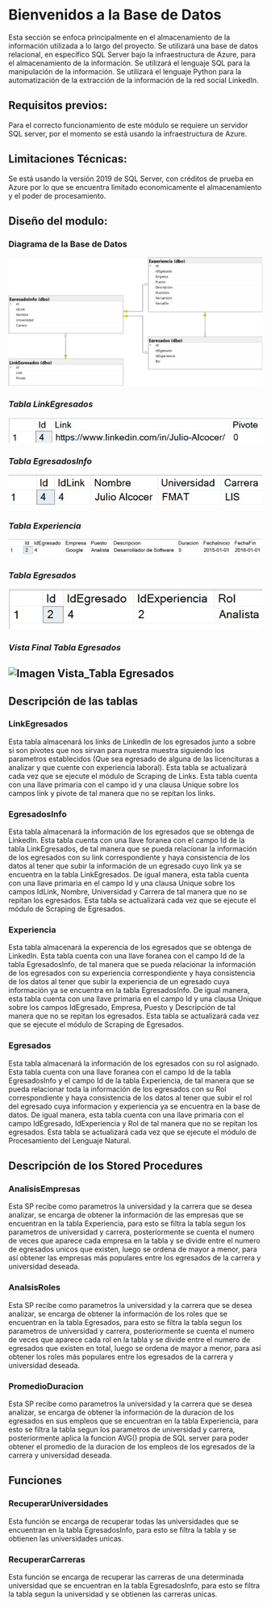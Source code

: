 # Bienvenidos a la Base de Datos
Esta sección se enfoca principalmente en el almacenamiento de la información utilizada a lo largo del proyecto. Se utilizará una base de datos relacional, en específico SQL Server bajo la infraestructura de Azure, para el almacenamiento de la información. Se utilizará el lenguaje SQL para la manipulación de la información. Se utilizará el lenguaje Python para la automatización de la extracción de la información de la red social LinkedIn.

## Requisitos previos:
Para el correcto funcionamiento de este módulo se requiere un servidor SQL server, por el momento se está usando la infraestructura de Azure.

## Limitaciones Técnicas:
Se está usando la versión 2019 de SQL Server, con créditos de prueba en Azure por lo que se encuentra limitado economicamente el almacenamiento y el poder de procesamiento.

## Diseño del modulo:

### Diagrama de la Base de Datos
![Imagen Diagrama de Clase](Images/DiagramaBasedeDatos.jpg)
### **_Tabla LinkEgresados_**
![Imagen Tabla LinkEgresados](Images/LinkEgresados.jpg)
### **_Tabla EgresadosInfo_**
![Imagen Tabla EgresadosInfo](Images/EgresadosInfo.jpg)
### **_Tabla Experiencia_**
![Imagen Tabla Experiencia](Images/Experiencia.jpg)
### **_Tabla Egresados_**
![Imagen Tabla Egresados](Images/Egresados.jpg)
### **_Vista Final Tabla Egresados_**
![Imagen Vista_Tabla Egresados](Images/EgresadosVista.jpg)
---

## Descripción de las tablas

### LinkEgresados
Esta tabla almacenará los links de LinkedIn de los egresados junto a sobre si son pivotes que nos sirvan para nuestra muestra siguiendo los parametros establecidos (Que sea egresado de alguna de las licencituras a analizar y que cuente con experiencia laboral). Esta tabla se actualizará cada vez que se ejecute el módulo de Scraping de Links. Esta tabla cuenta con una llave primaria con el campo id y una clausa Unique sobre los campos link y pivote de tal manera que no se repitan los links.

### EgresadosInfo
Esta tabla almacenará la información de los egresados que se obtenga de LinkedIn.
Esta tabla cuenta con una llave foranea con el campo Id de la tabla LinkEgresados, de tal manera que se pueda relacionar la información de los egresados con su link correspondiente y haya consistencia de los datos al tener que subir la información de un egresado cuyo link ya se encuentra en la tabla LinkEgresados. De igual manera, esta tabla cuenta con una llave primaria en el campo Id y una clausa Unique sobre los campos IdLink, Nombre, Universidad y Carrera de tal manera que no se repitan los egresados. Esta tabla se actualizará cada vez que se ejecute el módulo de Scraping de Egresados.

### Experiencia
Esta tabla almacenará la experencia de los egresados que se obtenga de LinkedIn. Esta tabla cuenta con una llave foranea con el campo Id de la tabla EgresadosInfo, de tal manera que se pueda relacionar la información de los egresados con su experiencia correspondiente y haya consistencia de los datos al tener que subir la experiencia de un egresado cuya información ya se encuentra en la tabla EgresadosInfo. De igual manera, esta tabla cuenta con una llave primaria en el campo Id y una clausa Unique sobre los campos IdEgresado, Empresa, Puesto y Descripción de tal manera que no se repitan los egresados. Esta tabla se actualizará cada vez que se ejecute el módulo de Scraping de Egresados.

### Egresados
Esta tabla almacenará la información de los egresados con su rol asignado. Esta tabla cuenta con una llave foranea con el campo Id de la tabla EgresadosInfo y el campo Id de la tabla Experiencia, de tal manera que se pueda relacionar toda la información de los egresados con su Rol correspondiente y haya consistencia de los datos al tener que subir el rol del egresado cuya informacion y experiencia ya se encuentra en la base de datos. De igual manera, esta tabla cuenta con una llave primaria con el campo IdEgresado, IdExperiencia y Rol de tal manera que no se repitan los egresados. Esta tabla se actualizará cada vez que se ejecute el módulo de Procesamiento del Lenguaje Natural.

## Descripción de los Stored Procedures

### AnalisisEmpresas
Esta SP recibe como parametros la universidad y la carrera que se desea analizar, se encarga de obtener la información de las empresas que se encuentran en la tabla Experiencia, para esto se filtra la tabla segun los parametros de universidad y carrera, posteriormente se cuenta el numero de veces que aparece cada empresa en la tabla y se divide entre el numero de egresados unicos que existen, luego se ordena de mayor a menor, para así obtener las empresas más populares entre los egresados de la carrera y universidad deseada.

### AnalsisRoles
Esta SP recibe como parametros la universidad y la carrera que se desea analizar, se encarga de obtener la información de los roles que se encuentran en la tabla Egresados, para esto se filtra la tabla segun los parametros de universidad y carrera, posteriormente se cuenta el numero de veces que aparece cada rol en la tabla y se divide entre el numero de egresados que existen en total, luego se ordena de mayor a menor, para así obtener los roles más populares entre los egresados de la carrera y universidad deseada.

### PromedioDuracion
Esta SP recibe como parametros la universidad y la carrera que se desea analizar, se encarga de obtener la información de la duracion de los egresados en sus empleos que se encuentran en la tabla Experiencia, para esto se filtra la tabla segun los parametros de universidad y carrera, posteriormente aplica la funcion AVG() propia de SQL server para poder obtener el promedio de la duracion de los empleos de los egresados de la carrera y universidad deseada.

## Funciones

### RecuperarUniversidades
Esta función se encarga de recuperar todas las universidades que se encuentran en la tabla EgresadosInfo, para esto se filtra la tabla y se obtienen las universidades unicas.

### RecuperarCarreras
Esta función se encarga de recuperar las carreras de una determinada universidad que se encuentran en la tabla EgresadosInfo, para esto se filtra la tabla segun la universidad y se obtienen las carreras unicas.
